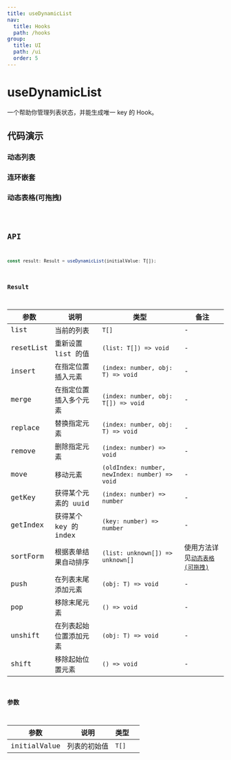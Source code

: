 ```yaml
---
title: useDynamicList
nav:
  title: Hooks
  path: /hooks
group:
  title: UI
  path: /ui
  order: 5
---
```


# useDynamicList

一个帮助你管理列表状态，并能生成唯一 key 的 Hook。

## 代码演示

### 动态列表

<!-- <code src="./demo/demo1.tsx" /> -->

### 连环嵌套

<!-- <code src="./demo/demo2.tsx" /> -->

### 动态表格(可拖拽)

<code src="./demo/demo3.tsx" />

## API

```typescript
const result: Result = useDynamicList(initialValue: T[]);
```

### Result

| 参数      | 说明                   | 类型                                           | 备注                                              |
| --------- | ---------------------- | ---------------------------------------------- | ------------------------------------------------- |
| list      | 当前的列表             | `T[]`                                          | -                                                 |
| resetList | 重新设置 list 的值     | `(list: T[]) => void`                          | -                                                 |
| insert    | 在指定位置插入元素     | `(index: number, obj: T) => void`              | -                                                 |
| merge     | 在指定位置插入多个元素 | `(index: number, obj: T[]) => void`            | -                                                 |
| replace   | 替换指定元素           | `(index: number, obj: T) => void`              | -                                                 |
| remove    | 删除指定元素           | `(index: number) => void`                      | -                                                 |
| move      | 移动元素               | `(oldIndex: number, newIndex: number) => void` | -                                                 |
| getKey    | 获得某个元素的 uuid    | `(index: number) => number`                    | -                                                 |
| getIndex  | 获得某个 key 的 index  | `(key: number) => number`                      | -                                                 |
| sortForm  | 根据表单结果自动排序   | `(list: unknown[]) => unknown[]`               | 使用方法详见[`动态表格(可拖拽)`](#动态表格可拖拽) |
| push      | 在列表末尾添加元素     | `(obj: T) => void`                             | -                                                 |
| pop       | 移除末尾元素           | `() => void`                                   | -                                                 |
| unshift   | 在列表起始位置添加元素 | `(obj: T) => void`                             | -                                                 |
| shift     | 移除起始位置元素       | `() => void`                                   | -                                                 |

### 参数

| 参数         | 说明         | 类型  |     |
| ------------ | ------------ | ----- | --- |
| initialValue | 列表的初始值 | `T[]` |     |
